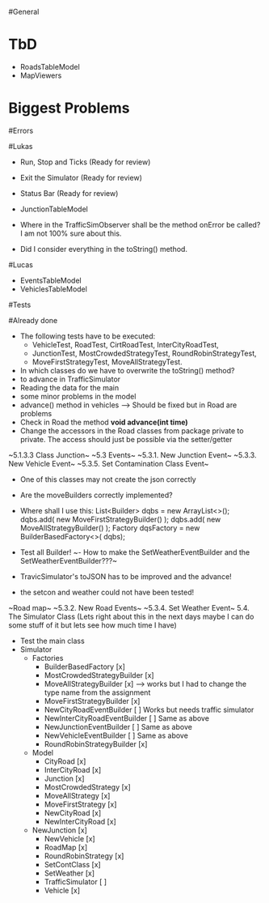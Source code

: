 #General

# TbD
- RoadsTableModel
- MapViewers

# Biggest Problems

#Errors

#Lukas
- Run, Stop and Ticks (Ready for review)
- Exit the Simulator (Ready for review)
- Status Bar (Ready for review)
- JunctionTableModel 

- Where in the TrafficSimObserver shall be the method onError be called? I am not 100% sure about this.
- Did I consider everything in the toString() method. 

#Lucas
- EventsTableModel
- VehiclesTableModel

#Tests

#Already done
- The following tests have to be executed:
	- VehicleTest, RoadTest, CirtRoadTest, InterCityRoadTest,
	- JunctionTest, MostCrowdedStrategyTest, RoundRobinStrategyTest,
	- MoveFirstStrategyTest, MoveAllStrategyTest.
- In which classes do we have to overwrite the toString() method?
- to advance in TrafficSimulator
- Reading the data for the main
- some minor problems in the model
- advance() method in vehicles --> Should be fixed but in Road are problems
- Check in Road the method <b> void advance(int time) </b>
- Change the accessors in the Road classes from package private to private. The access should just be possible via the setter/getter

~5.1.3.3 Class Junction~
~5.3 Events~
~5.3.1. New Junction Event~
~5.3.3. New Vehicle Event~
~5.3.5. Set Contamination Class Event~
- One of this classes may not create the json correctly
- Are the moveBuilders correctly implemented?
- Where shall I use this: 
List<Builder<DequeuingStrategy>> dqbs = new ArrayList<>();
dqbs.add( new MoveFirstStrategyBuilder() );
dqbs.add( new MoveAllStrategyBuilder() );
Factory<DequeuingStrategy> dqsFactory = new BuilderBasedFactory<>(
dqbs);

- Test all Builder!
~- How to make the SetWeatherEventBuilder and the SetWeatherEventBuilder???~
- TravicSimulator's toJSON has to be improved and the advance!
- the setcon and weather could not have been tested!

~Road map~
~5.3.2. New Road Events~
~5.3.4. Set Weather Event~
5.4. The Simulator Class (Lets right about this in the next days maybe I can do some stuff of it but lets see how much time I have)
- Test the main class
- Simulator
	- Factories
		- BuilderBasedFactory 				[x] 
		- MostCrowdedStrategyBuilder		[x]
		- MoveAllStrategyBuilder			[x] --> works but I had to change the type name from the assignment
		- MoveFirstStrategyBuilder			[x] 
		- NewCityRoadEventBuilder			[ ] 	Works but needs traffic simulator
		- NewInterCityRoadEventBuilder		[ ] 	Same as above
		- NewJunctionEventBuilder			[ ] 	Same as above
		- NewVehicleEventBuilder			[ ] 	Same as above
		- RoundRobinStrategyBuilder			[x] 
	- Model
		- CityRoad 		 					[x]		
		- InterCityRoad						[x]
		- Junction							[x]
		- MostCrowdedStrategy				[x]
		- MoveAllStrategy					[x]
		- MoveFirstStrategy					[x]
		- NewCityRoad						[x]
		- NewInterCityRoad					[x]
	- NewJunction							[x]
		- NewVehicle						[x]
		- RoadMap							[x]
		- RoundRobinStrategy				[x]
		- SetContClass						[x]
		- SetWeather						[x]
		- TrafficSimulator					[ ]
		- Vehicle							[x]
		
		
		
		